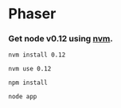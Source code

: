 # Phaser

### Get node v0.12 using [nvm](https://github.com/creationix/nvm).


```
nvm install 0.12

nvm use 0.12

npm install

node app
```